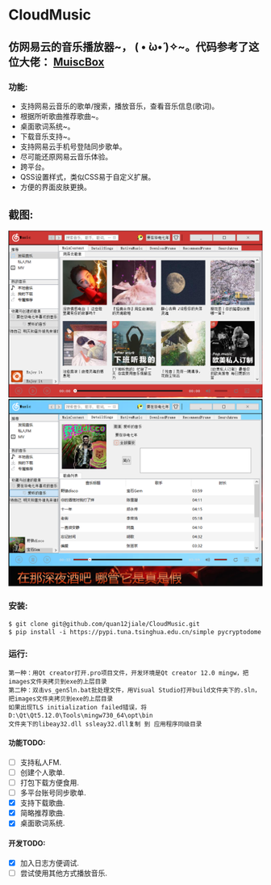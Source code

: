 # CloudMusic

## 仿网易云的音乐播放器~， ( • ̀ω•́ )✧~。代码参考了这位大佬： <a href="https://github.com/HuberTRoy/MusicBox">MuiscBox</a> 

### 功能:
* 支持网易云音乐的歌单/搜索，播放音乐，查看音乐信息(歌词)。
* 根据所听歌曲推荐歌曲~。
* 桌面歌词系统~。
* 下载音乐支持~。
* 支持网易云手机号登陆同步歌单。
* 尽可能还原网易云音乐体验。
* 跨平台。
* QSS设置样式，类似CSS易于自定义扩展。
* 方便的界面皮肤更换。

## 截图:
<img src="https://github.com/quan12jiale/CloudMusic/blob/master/images/resource/screenred.png" alt="CloudMusic红色主题" />

<img src="https://github.com/quan12jiale/CloudMusic/blob/master/images/resource/screenlyric.png" alt="CloudMusic歌词截图" />

### 安装:
```
$ git clone git@github.com/quan12jiale/CloudMusic.git
$ pip install -i https://pypi.tuna.tsinghua.edu.cn/simple pycryptodome
```

### 运行:
```
第一种：用Qt creator打开.pro项目文件，开发环境是Qt creator 12.0 mingw，把images文件夹拷贝到exe的上层目录
第二种：双击vs_genSln.bat批处理文件，用Visual Studio打开build文件夹下的.sln，把images文件夹拷贝到exe的上层目录
如果出现TLS initialization failed错误，将D:\Qt\Qt5.12.0\Tools\mingw730_64\opt\bin
文件夹下的libeay32.dll ssleay32.dll复制 到 应用程序同级目录
```

#### 功能TODO:
- [ ] 支持私人FM.
- [ ] 创建个人歌单.
- [ ] 打包下载方便食用.
- [ ] 多平台账号同步歌单.
- [x] 支持下载歌曲.
- [x] 简略推荐歌曲.
- [x] 桌面歌词系统.

#### 开发TODO:
- [x] 加入日志方便调试.
- [ ] 尝试使用其他方式播放音乐.
